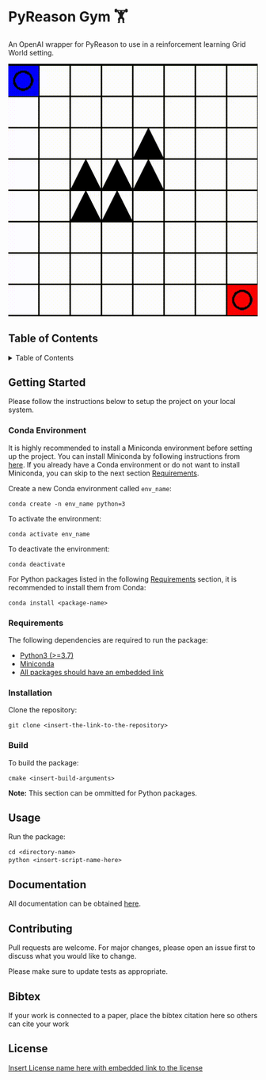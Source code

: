 # PyReason Gym 🏋
An OpenAI wrapper for PyReason to use in a reinforcement learning Grid World setting.

<!-- Insert Image -->
![Grid World Demo](media/pyreason-gym-demo.gif)


## Table of Contents
<details>
  <summary>Table of Contents</summary>
  
* [Getting Started](#getting-started)
    * [Conda Environment](#conda-environment)
    * [Requirements](#requirements)
    * [Installation](#installation)
    * [Build](#build)
* [Usage](#usage)
* [Documentation](#documentation)
* [Contributing](#contributing)
* [License](#License)
</details>

## Getting Started
Please follow the instructions below to setup the project on your local system.

### Conda Environment
It is highly recommended to install a Miniconda environment before setting up the project. You can install Miniconda by following instructions from [here](https://docs.conda.io/en/latest/miniconda.html#installing). If you already have a Conda environment or do not want to install Miniconda, you can skip to the next section [Requirements](#requirements).

Create a new Conda environment called `env_name`:
```
conda create -n env_name python=3
```

To activate the environment:
```
conda activate env_name
```

To deactivate the environment:
```
conda deactivate
```

For Python packages listed in the following [Requirements](#requirements) section, it is recommended to install them from Conda:
```
conda install <package-name>
```

### Requirements
The following dependencies are required to run the package:
- [Python3 (>=3.7)](https://www.python.org/downloads/)
- [Miniconda](https://docs.conda.io/en/latest/miniconda.html#installing)
- [All packages should have an embedded link]()

### Installation
Clone the repository:
```
git clone <insert-the-link-to-the-repository>
```

### Build
To build the package:
```
cmake <insert-build-arguments>
```

**Note:** This section can be ommitted for Python packages.

## Usage
Run the package:
```
cd <directory-name>
python <insert-script-name-here>
```

## Documentation
All documentation can be obtained [here](docs).

## Contributing
Pull requests are welcome. For major changes, please open an issue first to discuss what you would like to change.

Please make sure to update tests as appropriate.

## Bibtex
If your work is connected to a paper, place the bibtex citation here so others can cite your work

## License
[Insert License name here with embedded link to the license]()
